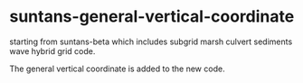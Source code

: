 # suntans-general-vertical-coordinate
starting from suntans-beta which includes subgrid marsh culvert sediments wave hybrid grid code.

The general vertical coordinate is added to the new code.
